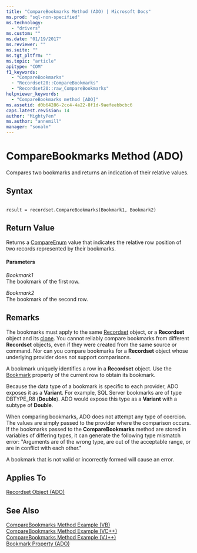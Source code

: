 ```yaml
---
title: "CompareBookmarks Method (ADO) | Microsoft Docs"
ms.prod: "sql-non-specified"
ms.technology:
  - "drivers"
ms.custom: ""
ms.date: "01/19/2017"
ms.reviewer: ""
ms.suite: ""
ms.tgt_pltfrm: ""
ms.topic: "article"
apitype: "COM"
f1_keywords: 
  - "CompareBookmarks"
  - "Recordset20::CompareBookmarks"
  - "Recordset20::raw_CompareBookmarks"
helpviewer_keywords: 
  - "CompareBookmarks method [ADO]"
ms.assetid: d0b64286-2cc4-4a22-8f1d-9aefeebbcbc6
caps.latest.revision: 14
author: "MightyPen"
ms.author: "annemill"
manager: "sonalm"
---
```

# CompareBookmarks Method (ADO)
Compares two bookmarks and returns an indication of their relative values.  
  
## Syntax  
  
```  
  
result = recordset.CompareBookmarks(Bookmark1, Bookmark2)  
```  
  
## Return Value  
 Returns a [CompareEnum](../../../ado/reference/ado-api/compareenum.md) value that indicates the relative row position of two records represented by their bookmarks.  
  
#### Parameters  
 *Bookmark1*  
 The bookmark of the first row.  
  
 *Bookmark2*  
 The bookmark of the second row.  
  
## Remarks  
 The bookmarks must apply to the same [Recordset](../../../ado/reference/ado-api/recordset-object-ado.md) object, or a **Recordset** object and its [clone](../../../ado/reference/ado-api/clone-method-ado.md). You cannot reliably compare bookmarks from different **Recordset** objects, even if they were created from the same source or command. Nor can you compare bookmarks for a **Recordset** object whose underlying provider does not support comparisons.  
  
 A bookmark uniquely identifies a row in a **Recordset** object. Use the [Bookmark](../../../ado/reference/ado-api/bookmark-property-ado.md) property of the current row to obtain its bookmark.  
  
 Because the data type of a bookmark is specific to each provider, ADO exposes it as a **Variant**. For example, SQL Server bookmarks are of type DBTYPE_R8 (**Double**). ADO would expose this type as a **Variant** with a subtype of **Double**.  
  
 When comparing bookmarks, ADO does not attempt any type of coercion. The values are simply passed to the provider where the comparison occurs. If the bookmarks passed to the **CompareBookmarks** method are stored in variables of differing types, it can generate the following type mismatch error: "Arguments are of the wrong type, are out of the acceptable range, or are in conflict with each other."  
  
 A bookmark that is not valid or incorrectly formed will cause an error.  
  
## Applies To  
 [Recordset Object (ADO)](../../../ado/reference/ado-api/recordset-object-ado.md)  
  
## See Also  
 [CompareBookmarks Method Example (VB)](../../../ado/reference/ado-api/comparebookmarks-method-example-vb.md)   
 [CompareBookmarks Method Example (VC++)](../../../ado/reference/ado-api/comparebookmarks-method-example-vc.md)   
 [CompareBookmarks Method Example (VJ++)](../../../ado/reference/ado-api/comparebookmarks-method-example-vj.md)   
 [Bookmark Property (ADO)](../../../ado/reference/ado-api/bookmark-property-ado.md)